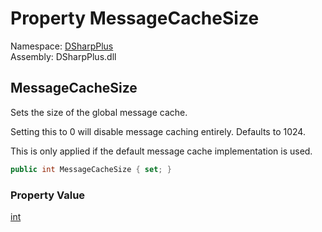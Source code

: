 # Property MessageCacheSize

Namespace: [DSharpPlus](DSharpPlus.md)  
Assembly: DSharpPlus.dll

## <a id="DSharpPlus_DiscordConfiguration_MessageCacheSize"></a>MessageCacheSize

<p>Sets the size of the global message cache.</p>
<p>Setting this to 0 will disable message caching entirely. Defaults to 1024.</p>
<p>This is only applied if the default message cache implementation is used.</p>

```csharp
public int MessageCacheSize { set; }
```

### Property Value

[int](https://learn.microsoft.com/dotnet/api/system.int32)

